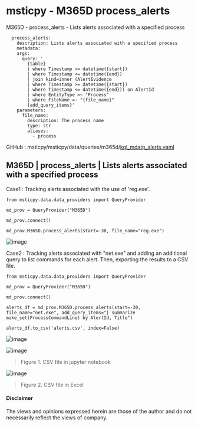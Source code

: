 # msticpy - M365D process_alerts

M365D - process_alerts - Lists alerts associated with a specified process
```
  process_alerts:
    description: Lists alerts associated with a specified process
    metadata:
    args:
      query: '
        {table}
        | where Timestamp >= datetime({start})
        | where Timestamp <= datetime({end})
        | join kind=inner (AlertEvidence
        | where Timestamp >= datetime({start})
        | where Timestamp <= datetime({end})) on AlertId
        | where EntityType =~ "Process"
        | where FileName =~ "{file_name}"
        {add_query_items}'
    parameters:
      file_name:
        description: The process name
        type: str
        aliases:
          - process
```
GitHub : msticpy/msticpy/data/queries/m365d/[kql_mdatp_alerts.yaml](https://github.com/microsoft/msticpy/blob/main/msticpy/data/queries/m365d/kql_mdatp_alerts.yaml)


## M365D | process_alerts | Lists alerts associated with a specified process

Case1 : Tracking alerts associated with the use of 'reg.exe'.
```
from msticpy.data.data_providers import QueryProvider

md_prov = QueryProvider("M365D")

md_prov.connect()

md_prov.M365D.process_alerts(start=-30, file_name="reg.exe")
```
![image](https://user-images.githubusercontent.com/120234772/220569738-3b9a3552-7605-479b-97ad-b2b864655d0a.png)


Case2 : Tracking alerts associated with "net.exe" and adding an additional query to list commands for each alert. Then, exporting the results to a CSV file.
```
from msticpy.data.data_providers import QueryProvider

md_prov = QueryProvider("M365D")

md_prov.connect()

alerts_df = md_prov.M365D.process_alerts(start=-30, file_name="net.exe", add_query_items="| summarize make_set(ProcessCommandLine) by AlertId, Title")

alerts_df.to_csv('alerts.csv', index=False)
```
![image](https://user-images.githubusercontent.com/120234772/219591170-6b256fd0-f304-46ff-87ad-de5516873459.png)


![image](https://user-images.githubusercontent.com/120234772/221111523-bafad4f8-4b95-4f55-90e2-817f1dba853f.png)
> Figure 1. CSV file in jupyter notebook

![image](https://user-images.githubusercontent.com/120234772/221079291-e1c3190c-2612-4887-a9ea-c05d77342093.png)
> Figure 2. CSV file in Excel

#### Disclaimer
The views and opinions expressed herein are those of the author and do not necessarily reflect the views of company.




